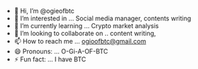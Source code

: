 - 👋 Hi, I’m @ogieofbtc
- 👀 I’m interested in ... Social media manager, contents writing 
- 🌱 I’m currently learning ... Crypto market analysis 
- 💞️ I’m looking to collaborate on .. content writing, 
- 📫 How to reach me ... ogioofbtc@gmail.com
- 😄 Pronouns: ... O-Gi-A-OF-BTC
- ⚡ Fun fact: ... I have BTC 

<!---
ogieofbtc/ogieofbtc is a ✨ special ✨ repository because its `README.md` (this file) appears on your GitHub profile.
You can click the Preview link to take a look at your changes.
--->
